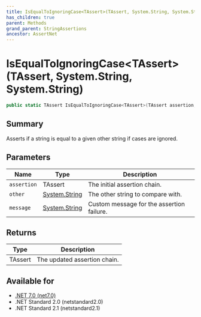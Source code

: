 ```yaml
---
title: IsEqualToIgnoringCase<TAssert>(TAssert, System.String, System.String)
has_children: true
parent: Methods
grand_parent: StringAssertions
ancestor: AssertNet
---
```

# IsEqualToIgnoringCase&lt;TAssert&gt;(TAssert, System.String, System.String)

```csharp
public static TAssert IsEqualToIgnoringCase<TAssert>(TAssert assertion, System.String other, System.String message);
```

## Summary
Asserts if a string is equal to a given other string if cases are ignored.

## Parameters
|Name|Type|Description|
|-|-|-|
|`assertion`|TAssert|The initial assertion chain.|
|`other`|[System.String](https://learn.microsoft.com/en-us/dotnet/api/system.string)|The other string to compare with.|
|`message`|[System.String](https://learn.microsoft.com/en-us/dotnet/api/system.string)|Custom message for the assertion failure.|

## Returns
|Type|Description|
|-|-|
|TAssert|The updated assertion chain.|

## Available for
- [.NET 7.0 (net7.0)](https://versionsof.net/core/7.0/)
- .NET Standard 2.0 (netstandard2.0)
- .NET Standard 2.1 (netstandard2.1)
